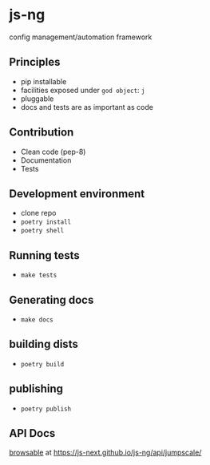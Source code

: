 # js-ng

config management/automation framework

## Principles

- pip installable
- facilities exposed under `god object`: `j`
- pluggable
- docs and tests are as important as code


## Contribution

- Clean code (pep-8)
- Documentation
- Tests

## Development environment
- clone repo
- `poetry install`
- `poetry shell` 

## Running tests
- `make tests`

## Generating docs
- `make docs`


## building dists
- `poetry build`

## publishing 
- `poetry publish`


## API Docs

[browsable](https://js-next.github.io/js-ng/api/jumpscale/) at https://js-next.github.io/js-ng/api/jumpscale/